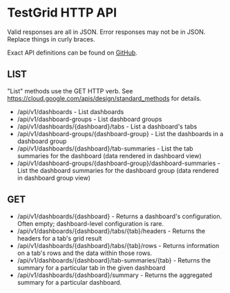 # TestGrid HTTP API
Valid responses are all in JSON. Error responses may not be in JSON. Replace things in curly braces.

Exact API definitions can be found on [GitHub](https://github.com/GoogleCloudPlatform/testgrid/blob/master/pb/api/v1/data.proto).

## LIST
"List" methods use the GET HTTP verb. See https://cloud.google.com/apis/design/standard_methods for details.

- /api/v1/dashboards - List dashboards
- /api/v1/dashboard-groups - List dashboard groups
- /api/v1/dashboards/{dashboard}/tabs - List a dashboard's tabs
- /api/v1/dashboard-groups/{dashboard-group} - List the dashboards in a dashboard group
- /api/v1/dashboards/{dashboard}/tab-summaries - List the tab summaries for the dashboard (data rendered in dashboard view)
- /api/v1/dashboard-groups/{dashboard-group}/dashboard-summaries - List the dashboard summaries for the dashboard group (data rendered in dashboard group view)

## GET
- /api/v1/dashboards/{dashboard} - Returns a dashboard's configuration. Often empty; dashboard-level configuration is rare.
- /api/v1/dashboards/{dashboard}/tabs/{tab}/headers - Returns the headers for a tab's grid result
- /api/v1/dashboards/{dashboard}/tabs/{tab}/rows - Returns information on a tab's rows and the data within those rows.
- /api/v1/dashboards/{dashboard}/tab-summaries/{tab} - Returns the summary for a particular tab in the given dashboard
- /api/v1/dashboards/{dashboard}/summary - Returns the aggregated summary for a particular dashboard.